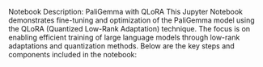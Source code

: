 Notebook Description: PaliGemma with QLoRA
This Jupyter Notebook demonstrates fine-tuning and optimization of the PaliGemma model using the QLoRA (Quantized Low-Rank Adaptation) technique.
The focus is on enabling efficient training of large language models through low-rank adaptations and quantization methods. 
Below are the key steps and components included in the notebook:


